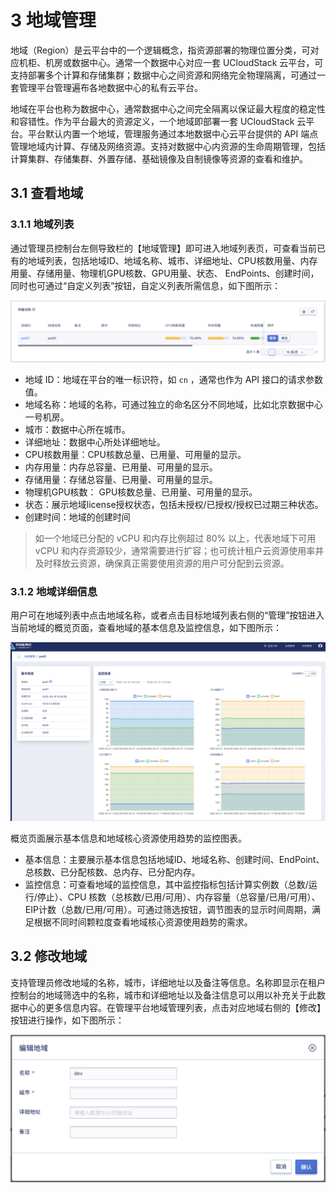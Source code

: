 # 3 地域管理

地域（Region）是云平台中的一个逻辑概念，指资源部署的物理位置分类，可对应机柜、机房或数据中心。通常一个数据中心对应一套 UCloudStack 云平台，可支持部署多个计算和存储集群；数据中心之间资源和网络完全物理隔离，可通过一套管理平台管理遍布各地数据中心的私有云平台。

地域在平台也称为数据中心，通常数据中心之间完全隔离以保证最大程度的稳定性和容错性。作为平台最大的资源定义，一个地域即部署一套 UCloudStack 云平台。平台默认内置一个地域，管理服务通过本地数据中心云平台提供的 API 端点管理地域内计算、存储及网络资源。支持对数据中心内资源的生命周期管理，包括计算集群、存储集群、外置存储、基础镜像及自制镜像等资源的查看和维护。

## 3.1 查看地域

### 3.1.1 地域列表

通过管理员控制台左侧导致栏的【地域管理】即可进入地域列表页，可查看当前已有的地域列表，包括地域ID、地域名称、城市、详细地址、CPU核数用量、内存用量、存储用量、物理机GPU核数、GPU用量、状态、
EndPoints、创建时间，同时也可通过“自定义列表”按钮，自定义列表所需信息，如下图所示：

![](../images/adminguide/regionmanage.png)

- 地域 ID：地域在平台的唯一标识符，如 `cn` ，通常也作为 API 接口的请求参数值。
- 地域名称：地域的名称，可通过独立的命名区分不同地域，比如北京数据中心一号机房。
- 城市：数据中心所在城市。
- 详细地址：数据中心所处详细地址。
- CPU核数用量：CPU核数总量、已用量、可用量的显示。
- 内存用量：内存总容量、已用量、可用量的显示。
- 存储用量：存储总容量、已用量、可用量的显示。
- 物理机GPU核数： GPU核数总量、已用量、可用量的显示。
- 状态：展示地域license授权状态，包括未授权/已授权/授权已过期三种状态。
- 创建时间：地域的创建时间

> 如一个地域已分配的 vCPU 和内存比例超过 80% 以上，代表地域下可用 vCPU 和内存资源较少，通常需要进行扩容；也可统计租户云资源使用率并及时释放云资源，确保真正需要使用资源的用户可分配到云资源。

### 3.1.2 地域详细信息

用户可在地域列表中点击地域名称，或者点击目标地域列表右侧的“管理”按钮进入当前地域的概览页面，查看地域的基本信息及监控信息，如下图所示：

![](../images/adminguide/regiondetails.png)

概览页面展示基本信息和地域核心资源使用趋势的监控图表。

* 基本信息：主要展示基本信息包括地域ID、地域名称、创建时间、EndPoint、总核数、已分配核数、总内存、已分配内存。
* 监控信息：可查看地域的监控信息，其中监控指标包括计算实例数（总数/运行/停止）、CPU 核数（总核数/已用/可用）、内存容量（总容量/已用/可用）、EIP计数（总数/已用/可用）。可通过筛选按钮，调节图表的显示时间周期，满足根据不同时间颗粒度查看地域核心资源使用趋势的需求。

## 3.2 修改地域

支持管理员修改地域的名称，城市，详细地址以及备注等信息。名称即显示在租户控制台的地域筛选中的名称，城市和详细地址以及备注信息可以用以补充关于此数据中心的更多信息内容。在管理平台地域管理列表，点击对应地域右侧的【修改】按钮进行操作，如下图所示：

![](../images/adminguide/editregion.png)

